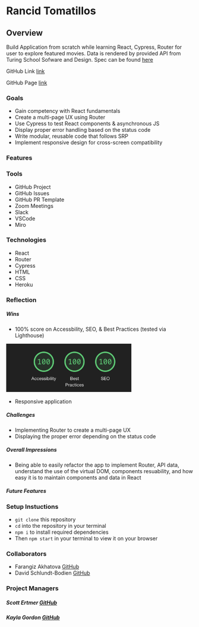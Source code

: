 # Rancid Tomatillos

## Overview
Build Application from scratch while learning React, Cypress, Router for user to explore featured movies. Data is rendered by provided API from Turing School Sofware and Design. Spec can be found [here](https://frontend.turing.edu/projects/module-3/rancid-tomatillos-v3.html)

GitHub Link [link](https://github.com/Fakhatova/Rancid-Tomatillos)

GitHub Page [link]()

### Goals 
- Gain competency with React fundamentals
- Create a multi-page UX using Router
- Use Cypress to test React components & asynchronous JS
- Display proper error handling based on the status code
- Write modular, reusable code that follows SRP
- Implement responsive design for cross-screen compatibility


### Features 

### Tools
- GitHub Project
- GitHub Issues
- GitHub PR Template
- Zoom Meetings 
- Slack 
- VSCode
- Miro 


### Technologies 
- React
- Router
- Cypress
- HTML
- CSS
- Heroku

### Reflection
##### Wins
- 100% score on Accessbility, SEO, & Best Practices (tested via Lighthouse)

<td>
    <img src="/src/Assets/Screenshot 2021-09-03 at 2.23.08 PM.png" alt="SEO score"
      width="" height="130" />
  </td>

- Responsive application
##### Challenges
- Implementing Router to create a multi-page UX
- Displaying the proper error depending on the status code
##### Overall Impressions
- Being able to easily refactor the app to implement Router, API data, understand the use of the virtual DOM, components resuability, and how easy it is to maintain components and data in React
##### Future Features



### Setup Instuctions
- `git clone` this repository
- `cd` into the repository in your terminal
- `npm i` to install required dependencies
- Then `npm start` in your terminal to view it on your browser

### Collaborators 
- Farangiz Akhatova [GitHub](https://github.com/Fakhatova)
- David Schlundt-Bodien [GitHub](https://github.com/Davidschlundtbodien)


### Project Managers 
  ##### Scott Ertmer [GitHub](https://github.com/sertmer)

  ##### Kayla Gordon [GitHub](https://github.com/kaylagordon)

